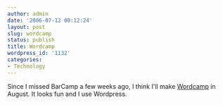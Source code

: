 ```yaml
---
author: admin
date: '2006-07-12 00:12:24'
layout: post
slug: wordcamp
status: publish
title: Wordcamp
wordpress_id: '1132'
categories:
- Technology
---
```


Since I missed BarCamp a few weeks ago, I think I'll make
[Wordcamp](http://wordpress.org/development/2006/07/wordcamp-2006/) in
August. It looks fun and I use Wordpress.
